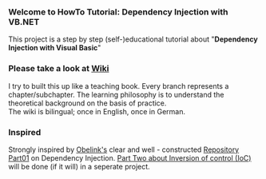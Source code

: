 ### Welcome to HowTo Tutorial: Dependency Injection with VB.NET
This project is a step by step (self-)educational tutorial about "**Dependency Injection with Visual Basic**"

### Please take a look at [Wiki](https://github.com/SvenJedeck/EduDependencyInjection/wiki)

I try to built this up like a teaching book. Every branch represents a chapter/subchapter. The learning philosophy is to understand the theoretical background on the basis of practice.  
The wiki is bilingual; once in English, once in German.

### Inspired 
Strongly inspired by [Obelink's](https://github.com/obelink) clear and well - constructed [Repository Part01](https://github.com/obelink/DependencyInjectionVBPart01) on Dependency Injection. [Part Two about Inversion of control (IoC)](https://blogs.msdn.microsoft.com/vbteam/2017/09/07/dependency-injection-with-visual-basic-net-part-2-ioc-containers/) will be done (if it will) in a seperate project.
